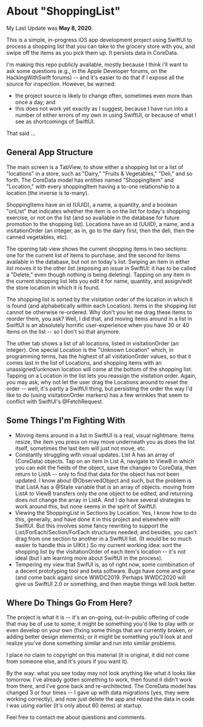#  About "ShoppingList"

My Last Update was **May 8, 2020**.

This is a simple, in-progress iOS app development project using SwiftUI to process a shopping list that you can take to the grocery store with you, and swipe off the items as you pick them up.  It persists data in CoreData.

I'm making this repo publicly available, mostly because I think i'll want to ask some questions (e.g., in the Apple Developer forums, on the HackingWithSwift forums) -- and it's easier to do that if I expose all the source for inspection.  However, be warned: 

* the project source is likely to change often, sometimes even more than once a day; and 
* this does not work yet exactly as I suggest, because I have run into a number of either errors of my own in using SwiftUI, or because of what I see as shortcomings of SwiftUI.

That said ...

## General App Structure

The main screen is a TabView, to show either a shopping list or a list of "locations" in a store, such as "Dairy," "Fruits & Vegetables," "Deli," and so forth.  The CoreData model has entities named "ShoppingItem" and "Location," with every shoppingItem having a to-one relationship to a location (the inverse is to-many).

ShoppingItems have an id (UUID), a name, a quantity, and a boolean "onList" that indicates whether the item is on the list for today's shopping exercise, or not on the list (and so available in the database for future promotion to the shopping list).  Locations have an id (UUID), a name, and a visitationOrder (an integer, as in, go to the dairy first, then the deli, then the canned vegetables, etc).

The opening tab view shows the current shopping items in two sections: one for the current list of items to purchase, and the second for items available in the database, but not on today's list.  Swiping an item in either list moves it to the other list (exposing an issue in SwiftUI: it has to be called a "Delete," even though nothing is being deleting).  Tapping on any item in the current shopping list lets you edit it for name, quantity, and assign/edit the store location in which it is found.

The shopping list is sorted by the visitation order of the location in which it is found (and alphabetically within each Location).  Items in the shopping list cannot be otherwise re-ordered.  Why don't you let me drag these items to reorder them, you ask?  Well, I did that, and moving items around in a list in SwiftUI is an absolutely horrific user-experience when you have 30 or 40 items on the list -- so I don't so that anymore. 

The other tab shows a list of all locations, listed in visitationOrder (an integer).  One special Location is the "Unknown Location" which, in programming terms, has the highest of all visitationOrder values, so that it comes last in the list of Locations, and shopping items with an unassigned/unknown location will come at the bottom of the shopping list.  Tapping on a Location in the list lets you reassign the visitation order. Again, you may ask, why not let the user drag the Locations around to reset the order -- well, it's partly a SwiftUI thing, but persisting the order the way I'd like to do (using visitationOrder markers) has a few wrinkles that seem to conflict with SwiftUI's @FetchRequest.

## Some Things I'm Fighting With

* Moving items around in a list in SwiftUI is a real, visual nightmare.  Items resize, the item you press on may move underneath you as does the list itself, sometimes the last item will just not move, etc.
* Constantly struggling with visual updates.  List A has an array of (CoreData) objects.  Tap on an item in List A, navigate to ViewB in which you can edit the fields of the object, save the changes to CoreData, then return to ListA -- only to find that data for the object has not been updated.  I know about @ObservedObject and such, but the problem is that ListA has a @State variable that is an array of objects.  moving from ListA to ViewB transfers only the one object to be edited, and returning does not change the array in ListA.  And I do have several strategies to work around this, but none seems in the spirit of SwiftUI.
* Viewing the ShoppingList in Sections by Location.  Yes, I know how to do this, generally, and have done it in this project and elsewhere with SwiftUI.  But this involves some fancy rewriting to support the List/ForEach/Section/ForEach structures needed; and besides, you can't drag from one section to another in a SwiftUI list.  (It would be so much easier to handle this in UIKit.)  So my current working idea: sort the shopping list by the visitationOrder of each item's location -- it's not ideal (but I am learning more about SwiftUI in the process).
* Tempering my view that SwifUI is, as of right now, some combination of a decent prototyping tool and beta software.  Bugs have come and gone (and come back again) since WWDC2019.  Perhaps WWDC2020 will give us SwiftUI 2.0 or something, and then maybe things will look better.

## Where Do Things Go From Here?

The project is what it is -- it's an on-going, out-in-public offering of code that may be of use to some; it might be something you'd like to play with or even develop on your own (fixing some things that are currently broken, or adding better design elements); or it might be something you'll look at and realize you've done something similar and run into similar problems.

I place no claim to copyright on this material (it is original, it did not come from someone else, and It's yours if you want it).

By the way: what you see today may not look anything like what it looks like tomorrow.  I've already gotten something to work, then found it didn't work from there, and I've gone back and re-architected.  The CoreData model has changed 3 or four times -- I gave up with data migrations (yes, they were working correctly), and now just delete the app and reload the data in code I was using earlier (it's only about 60 items) at startup.  

Feel free to contact me about questions and comments.
